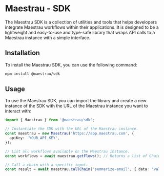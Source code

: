 # Maestrau - SDK

The Maestrau SDK is a collection of utilities and tools that helps developers integrate Maestrau workflows within their applications. It is designed to be a lightweight and easy-to-use and type-safe library that wraps API calls to a Maestrau instance with a simple interface.

## Installation

To install the Maestrau SDK, you can use the following command:

```bash
npm install @maestrau/sdk
```

## Usage

To use the Maestrau SDK, you can import the library and create a new instance of the SDK with the URL of the Maestrau instance you want to interact with:

```typescript
import { Maestrau } from '@maestrau/sdk';

// Instantiate the SDK with the URL of the Maestrau instance.
const maestrau = new Maestrau('https://app.maestrau.com', {
  apiKey: 'YOUR_API_KEY',
});

// List all workflows available on the Maestrau instance.
const workflows = await maestrau.getFlows(); // Returns a list of Chain objects.

// Call a chain with a specific input.
const result = await maestrau.callChain('summarize-email', { data: 'value' }); // Returns the result of the chain call.
```
